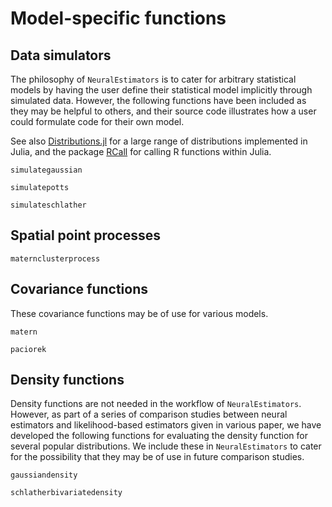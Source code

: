 # Model-specific functions


## Data simulators

The philosophy of `NeuralEstimators` is to cater for arbitrary statistical models by having the user define their statistical model implicitly through simulated data. However, the following functions have been included as they may be helpful to others, and their source code illustrates how a user could formulate code for their own model.

See also [Distributions.jl](https://juliastats.org/Distributions.jl/stable/) for a large range of distributions implemented in Julia, and the package [RCall](https://juliainterop.github.io/RCall.jl/stable/) for calling R functions within Julia. 

```@docs
simulategaussian

simulatepotts

simulateschlather
```

## Spatial point processes

```@docs
maternclusterprocess
```

## Covariance functions

These covariance functions may be of use for various models.

```@docs
matern

paciorek
```


## Density functions

Density functions are not needed in the workflow of `NeuralEstimators`. However, as part of a series of comparison studies between neural estimators and likelihood-based estimators given in various paper, we have developed the following functions for evaluating the density function for several popular distributions. We include these in `NeuralEstimators` to cater for the possibility that they may be of use in future comparison studies.

```@docs
gaussiandensity

schlatherbivariatedensity
```
